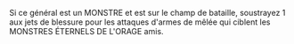 Si ce général est un MONSTRE et est sur le champ de bataille, soustrayez 1 aux jets de blessure pour les attaques d'armes de mêlée qui ciblent les MONSTRES ÉTERNELS DE L'ORAGE amis.